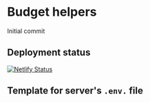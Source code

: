 # Budget helpers

Initial commit

## Deployment status

[![Netlify Status](https://api.netlify.com/api/v1/badges/8a538707-eebf-4c95-b36d-dba8d17d1515/deploy-status)](https://app.netlify.com/sites/budget-helpers/deploys)

## Template for server's `.env.` file
